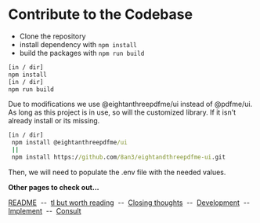 # Contribute to the Codebase

- Clone the repository
- install dependency with `npm install`
- build the packages with `npm run build`

```cmd
[in / dir]
npm install
[in / dir]
npm run build
```

Due to modifications we use @eightanthreepdfme/ui instead of @pdfme/ui. As long as this project is in use, so will the customized library. If it isn't already install or its missing.

```cmd
[in / dir]
 npm install @eightanthreepdfme/ui
 ||
 npm install https://github.com/8an3/eightandthreepdfme-ui.git
```

Then, we will need to populate the .env file with the needed values.

**Other pages to check out...**

<p>
<a href="https://github.com/8an3/AutomotiveCRM">README</a>
&nbsp;--&nbsp;
<a href="https://github.com/8an3/AutomotiveCRM/blob/main/docs/TLBUTWORTHTHEREAD.md">tl but worth reading</a>
&nbsp;--&nbsp;
<a href="https://github.com/8an3/AutomotiveCRM/blob/main/docs/CLOSING.md">Closing thoughts</a>
&nbsp;--&nbsp;
<a href="https://github.com/8an3/AutomotiveCRM/blob/main/docs/DEVELOPMENT.md">Development</a>
&nbsp;--&nbsp;
<a href="https://github.com/8an3/AutomotiveCRM/blob/main/docs/IMPLEMENATION.md">Implement</a>
&nbsp;--&nbsp;
<a href="https://github.com/8an3/AutomotiveCRM/blob/main/docs/CONSULT.md">Consult</a>
</p>
